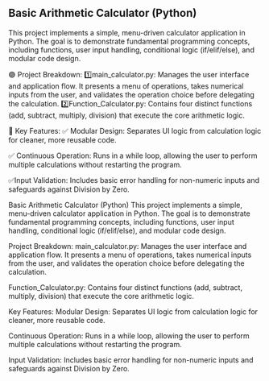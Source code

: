 Basic Arithmetic Calculator (Python)
-----------------------------------------------------------------------------------
This project implements a simple, menu-driven calculator application in Python. The goal is to demonstrate fundamental programming concepts, including functions, user input handling, conditional logic (if/elif/else), and modular code design.

🟣 Project Breakdown:
  1️⃣main_calculator.py: Manages the user interface and application flow. It presents a menu of operations, takes numerical inputs from the user, and validates the                                 operation choice before delegating the calculation.
  2️⃣Function_Calculator.py: Contains four distinct functions (add, subtract, multiply, division) that execute the core arithmetic logic.

🔵 Key Features:
  ✅ Modular Design: Separates UI logic from calculation logic for cleaner, more reusable code.

  ✅ Continuous Operation: Runs in a while loop, allowing the user to perform multiple calculations without restarting the program.

  ✅Input Validation: Includes basic error handling for non-numeric inputs and safeguards against Division by Zero.

Basic Arithmetic Calculator (Python)
This project implements a simple, menu-driven calculator application in Python. The goal is to demonstrate fundamental programming concepts, including functions, user input handling, conditional logic (if/elif/else), and modular code design.

Project Breakdown:
main_calculator.py: Manages the user interface and application flow. It presents a menu of operations, takes numerical inputs from the user, and validates the operation choice before delegating the calculation.

Function_Calculator.py: Contains four distinct functions (add, subtract, multiply, division) that execute the core arithmetic logic.

Key Features:
Modular Design: Separates UI logic from calculation logic for cleaner, more reusable code.

Continuous Operation: Runs in a while loop, allowing the user to perform multiple calculations without restarting the program.

Input Validation: Includes basic error handling for non-numeric inputs and safeguards against Division by Zero.

